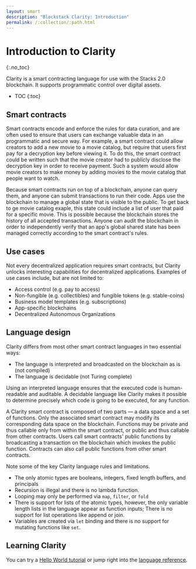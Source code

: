 ```yaml
---
layout: smart
description: "Blockstack Clarity: Introduction"
permalink: /:collection/:path.html
---
```

# Introduction to Clarity
{:.no_toc}

Clarity is a smart contracting language for use with the Stacks 2.0 blockchain. It supports programmatic control over digital assets.

* TOC
{:toc}

## Smart contracts

Smart contracts encode and enforce the rules for data curation, and are often used to ensure that users can exchange valuable data in an programmatic and secure way. For example, a smart contract could allow creators to add a new movie to a movie catalog, but require that users first pay for a decryption key before viewing it. To do this, the smart contract could be written such that the movie creator had to publicly disclose the decryption key in order to receive payment. Such a system would allow movie creators to make money by adding movies to the movie catalog that people want to watch.

Because smart contracts run on top of a blockchain, anyone can query them, and anyone can submit transactions to run their code. Apps use the blockchain to manage a global state that is visible to the public. To get back to ge movie catalog exaple, this state could include a list of user that paid for a specific movie. This is possible because the blockchain stores the history of all accepted transactions. Anyone can audit the blockchain in order to independently verify that an app's global shared state has been managed correctly according to the smart contract's rules.

## Use cases

Not every decentralized application requires smart contracts, but Clarity unlocks interesting capabilities for decentralized applications. Examples of use cases include, but are not limited to:

* Access control (e.g. pay to access)
* Non-fungible (e.g. collectibles) and fungible tokens (e.g. stable-coins)
* Business model templates (e.g. subscriptions)
* App-specific blockchains
* Decentralized Autonomous Organizations

## Language design

Clarity differs from most other smart contract languages in two essential ways:

* The language is interpreted and broadcasted on the blockchain as is (not compiled)
* The language is decidable (not Turing complete)
  
Using an interpreted language ensures that the executed code is human-readable and auditable. A decidable language like Clarity makes it possible to determine precisely which code is going to be executed, for any function.

A Clarity smart contract is composed of two parts &mdash; a data space and a set of functions. Only the associated smart contract may modify its corresponding data space on the blockchain. Functions may be private and thus callable only from within the smart contract, or public and thus callable from other contracts. Users call smart contracts' public functions by broadcasting a transaction on the blockchain which invokes the public function. Contracts can also call public functions from other smart contracts.

Note some of the key Clarity language rules and limitations.

* The only atomic types are booleans, integers, fixed length buffers, and principals
* Recursion is illegal and there is no lambda function.
* Looping may only be performed via `map`, `filter`, or `fold`
* There is support for lists of the atomic types, however, the only variable length lists in the language appear as function inputs; There is no support for list operations like append or join.
* Variables are created via `let` binding and there is no support for mutating functions like `set`.

## Learning Clarity

You can try a [Hello World tutorial](tutorial.html) or jump right into the [language reference](clarityRef.html).